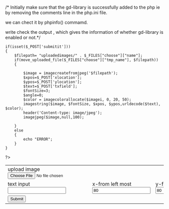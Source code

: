/* Initially make sure that the gd-library is successfully added to the php ie by removing the comments line in the php.ini file.

we can chect it by phpinfo() commamd.

write <?php phpinfo() ?> check the output , which gives the information of whether gd-library is enabled or not.*/


<html>
<head><title>text on image</title>


</head>
<body>
	<form method="POST" action="<?php $_PHP_SELF ?>" enctype="multipart/form-data">
	<table>
		<tr>
			<td>
			upload image<input type="file" name="choose" />
			</td>
		</tr>
		<tr>
			<td>text input<input type="text" name="txfield"></td>
			<td>x-from left most<input type="number" name="xlocation" value="80"></td>
			<td>y-from top most <input type="number" name="ylocation" value="80"></td>
 		</tr>
 		<tr>
 			<td><input type="submit" name="submitit"></td>
 		</tr>
	</form></body> 
</html>
<?php
	
	if(isset($_POST['submitit']))
	{
		$filepath= "uploadedimages/" . $_FILES["choose"]["name"];
		if(move_uploaded_file($_FILES["choose"]["tmp_name"], $filepath))
		{
			
			$image = imagecreatefromjpeg('$filepath');
			$xpos=$_POST['xlocation'];
			$ypos=$_POST['ylocation'];
			$text=$_POST['txfield'];
			$fontSize=3;
			$angle=0;
			$color = imagecolorallocate($imagei, 0, 20, 50);
			imagestring($image, $fontSize, $xpos, $ypos,urldecode($text), $color);
			header('Content-type: image/jpeg');	
			imagejpeg($image,null,100);			

		}
		else
		{
			echo "ERROR";
		}
	}


?>
